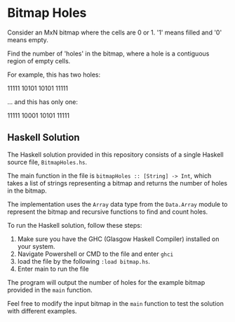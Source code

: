 # Bitmap Holes

Consider an MxN bitmap where the cells are 0 or 1. '1' means filled and '0' means empty.

Find the number of 'holes' in the bitmap, where a hole is a contiguous region of empty cells.

For example, this has two holes:

11111
10101
10101
11111

... and this has only one:

11111
10001
10101
11111

## Haskell Solution

The Haskell solution provided in this repository consists of a single Haskell source file, `BitmapHoles.hs`.

The main function in the file is `bitmapHoles :: [String] -> Int`, which takes a list of strings representing a bitmap and returns the number of holes in the bitmap.

The implementation uses the `Array` data type from the `Data.Array` module to represent the bitmap and recursive functions to find and count holes.

To run the Haskell solution, follow these steps:

1. Make sure you have the GHC (Glasgow Haskell Compiler) installed on your system.
2. Navigate Powershell or CMD to the file and enter `ghci`
3. load the file by the following `:load bitmap.hs`.
4. Enter main to run the file

The program will output the number of holes for the example bitmap provided in the `main` function.

Feel free to modify the input bitmap in the `main` function to test the solution with different examples.
